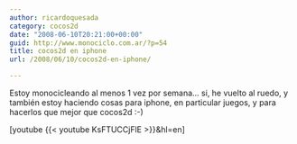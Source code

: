 ```yaml
---
author: ricardoquesada
category: cocos2d
date: "2008-06-10T20:21:00+00:00"
guid: http://www.monociclo.com.ar/?p=54
title: cocos2d en iphone
url: /2008/06/10/cocos2d-en-iphone/

---
```

Estoy monocicleando al menos 1 vez por semana... si, he vuelto al ruedo, y también estoy haciendo cosas para iphone, en particular juegos, y para hacerlos que mejor que cocos2d :-)

\[youtube {{< youtube KsFTUCCjFlE >}}&hl=en\]
